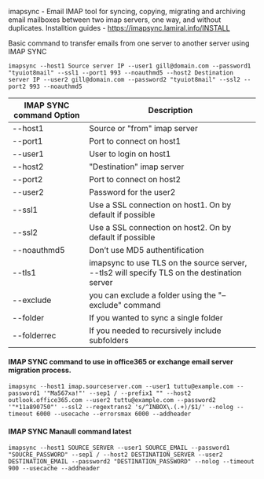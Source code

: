 
imapsync - Email IMAP tool for syncing, copying, migrating and archiving email mailboxes between two imap servers, one way, and without  duplicates.
Installtion guides - https://imapsync.lamiral.info/INSTALL

Basic command to transfer emails from one server to another server using IMAP SYNC

```
imapsync --host1 Source server IP --user1 gill@domain.com --password1 "tyuiot8mail" --ssl1 --port1 993 --noauthmd5 --host2 Destination server IP --user2 gill@domain.com --password2 "tyuiot8mail" --ssl2 --port2 993 --noauthmd5

```

| IMAP SYNC command Option  | Description|
---------|-----------
--host1  |  Source or "from" imap server
--port1  |  Port to connect on host1
--user1  |  User to login on host1
--host2  |  "Destination" imap server
--port2  |  Port to connect on host2
--user2  |  Password for the user2
--ssl1   |  Use a SSL connection on host1. On by default if possible
--ssl2   |  Use a SSL connection on host2. On by default if possible
--noauthmd5 | Don’t use MD5 authentification
--tls1  | imapsync to use TLS on the source server, --tls2 will specify TLS on the destination server
--exclude| you can exclude a folder using the "–exclude" command
--folder | If you wanted to sync a single folder
--folderrec | If you needed to recursively include subfolders



#### IMAP SYNC command to use in office365 or exchange email server migration process.

```
imapsync --host1 imap.sourceserver.com --user1 tuttu@example.com --password1 '"Ma567xa!"' --sep1 / --prefix1 "" --host2 outlook.office365.com --user2 tuttu@example.com --password2 '"*11a890750"' --ssl2 --regextrans2 's/^INBOX\.(.+)/$1/' --nolog --timeout 6000 --usecache --errorsmax 6000 --addheader
```

#### IMAP SYNC Manaull command latest

```
imapsync --host1 SOURCE_SERVER --user1 SOURCE_EMAIL --password1 "SOUCRE_PASSWORD" --sep1 / --host2 DESTINATION_SERVER --user2 DESTINATION_EMAIL --password2 "DESTINATION_PASSWORD" --nolog --timeout 900 --usecache --addheader
```
